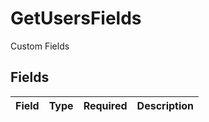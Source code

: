 # GetUsersFields

Custom Fields


## Fields

| Field       | Type        | Required    | Description |
| ----------- | ----------- | ----------- | ----------- |